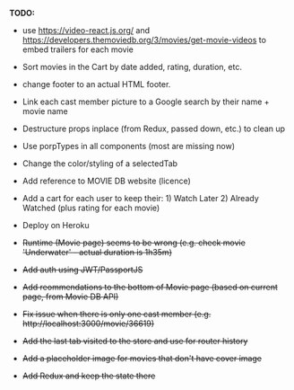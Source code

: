 **TODO:**


- use https://video-react.js.org/ and https://developers.themoviedb.org/3/movies/get-movie-videos to embed trailers for each movie
- Sort movies in the Cart by date added, rating, duration, etc.
- change footer to an actual HTML footer.

- Link each cast member picture to a Google search by their name + movie name
- Destructure props inplace (from Redux, passed down, etc.) to clean up
- Use porpTypes in all components (most are missing now)
- Change the color/styling of a selectedTab
- Add reference to MOVIE DB website (licence)
- Add a cart for each user to keep their: 1) Watch Later 2) Already Watched (plus rating for each movie)
- Deploy on Heroku
- ~~Runtime (Movie page) seems to be wrong (e.g. check movie 'Underwater' - actual duration is 1h35m)~~
- ~~Add auth using JWT/PassportJS~~
- ~~Add reommendations to the bottom of Movie page (based on current page, from Movie DB API)~~
- ~~Fix issue when there is only one cast member (e.g. http://localhost:3000/movie/36619)~~
- ~~Add the last tab visited to the store and use for router history~~
- ~~Add a placeholder image for movies that don't have cover image~~
- ~~Add Redux and keep the state there~~
